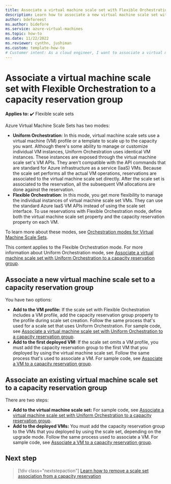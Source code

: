```yaml
---
title: Associate a virtual machine scale set with Flexible Orchestration to a capacity reservation group
description: Learn how to associate a new virtual machine scale set with Flexible Orchestration mode to a capacity reservation group.
author: bdeforeest
ms.author: bidefore
ms.service: azure-virtual-machines
ms.topic: how-to
ms.date: 11/22/2022
ms.reviewer: cynthn, jushiman
ms.custom: template-how-to
# Customer intent: As a cloud engineer, I want to associate a virtual machine scale set using Flexible Orchestration to a capacity reservation group, so that I can efficiently manage resource allocation for my deployed VMs and ensure optimal performance.
---
```


# Associate a virtual machine scale set with Flexible Orchestration to a capacity reservation group

**Applies to:** :heavy_check_mark: Flexible scale sets

Azure Virtual Machine Scale Sets has two modes:

- **Uniform Orchestration**: In this mode, virtual machine scale sets use a virtual machine (VM) profile or a template to scale up to the capacity you want. Although there's some ability to manage or customize individual VM instances, Uniform Orchestration uses identical VM instances. These instances are exposed through the virtual machine scale set's VM APIs. They aren't compatible with the API commands that are standard for Azure infrastructure as a service (IaaS) VMs. Because the scale set performs all the actual VM operations, reservations are associated to the virtual machine scale set directly. After the scale set is associated to the reservation, all the subsequent VM allocations are done against the reservation.
- **Flexible Orchestration**: In this mode, you get more flexibility to manage the individual instances of virtual machine scale set VMs. They can use the standard Azure IaaS VM APIs instead of using the scale set interface. To use reservations with Flexible Orchestration mode, define both the virtual machine scale set property and the capacity reservation property on each VM.

To learn more about these modes, see [Orchestration modes for Virtual Machine Scale Sets](../virtual-machine-scale-sets/virtual-machine-scale-sets-orchestration-modes.md).

This content applies to the Flexible Orchestration mode. For more information about Uniform Orchestration mode, see [Associate a virtual machine scale set with Uniform Orchestration to a capacity reservation group](capacity-reservation-associate-virtual-machine-scale-set.md).

## Associate a new virtual machine scale set to a capacity reservation group

You have two options:

- **Add to the VM profile:** If the scale set with Flexible Orchestration includes a VM profile, add the capacity reservation group property to the profile during scale set creation. Follow the same process that's used for a scale set that uses Uniform Orchestration. For sample code, see [Associate a virtual machine scale set with Uniform Orchestration to a capacity reservation group](capacity-reservation-associate-virtual-machine-scale-set.md).
- **Add to the first deployed VM:** If the scale set omits a VM profile, you must add the capacity reservation group to the first VM that you deployed by using the virtual machine scale set. Follow the same process that's used to associate a VM. For sample code, see [Associate a VM to a capacity reservation group](capacity-reservation-associate-vm.md).

## Associate an existing virtual machine scale set to a capacity reservation group

There are two steps:

- **Add to the virtual machine scale set:** For sample code, see [Associate a virtual machine scale set with Uniform Orchestration to a capacity reservation group](capacity-reservation-associate-virtual-machine-scale-set.md).
- **Add to the deployed VMs:** You must add the capacity reservation group to the VMs that you deployed by using the scale set, depending on the upgrade mode. Follow the same process used to associate a VM. For sample code, see [Associate a VM to a capacity reservation group](capacity-reservation-associate-vm.md).

## Next step

> [!div class="nextstepaction"]
> [Learn how to remove a scale set association from a capacity reservation](capacity-reservation-remove-virtual-machine-scale-set.md)
